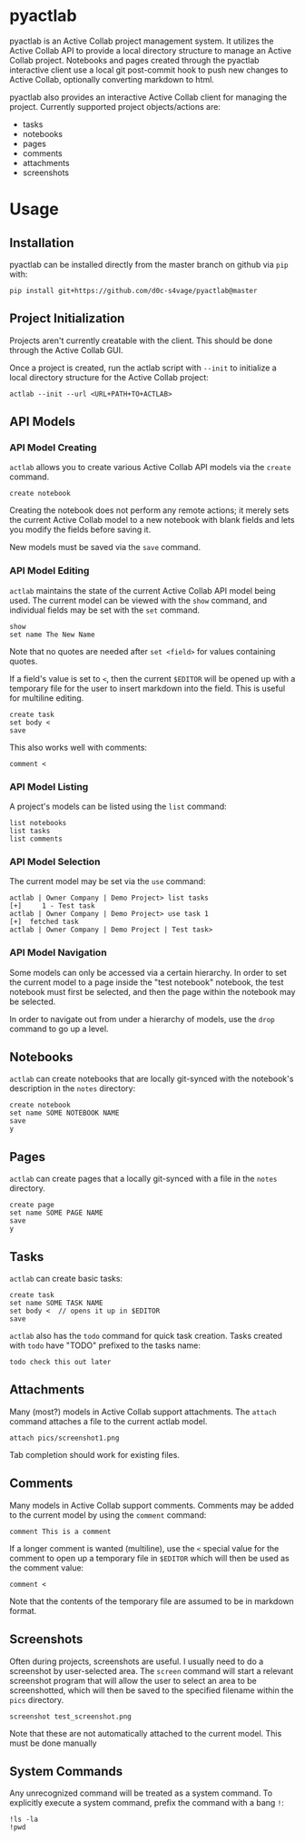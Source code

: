 # pyactlab

pyactlab is an Active Collab project management system. It utilizes the Active
Collab API to provide a local directory structure to manage an Active Collab
project. Notebooks and pages created through the pyactlab interactive client
use a local git post-commit hook to push new changes to Active Collab, optionally
converting markdown to html.

pyactlab also provides an interactive Active Collab client for managing the project.
Currently supported project objects/actions are:

* tasks
* notebooks
* pages
* comments
* attachments
* screenshots

# Usage

## Installation

pyactlab can be installed directly from the master branch on github via `pip` with:

	pip install git+https://github.com/d0c-s4vage/pyactlab@master

## Project Initialization

Projects aren't currently creatable with the client. This should be done through the
Active Collab GUI.

Once a project is created, run the actlab script with `--init` to initialize a local
directory structure for the Active Collab project:

	actlab --init --url <URL+PATH+TO+ACTLAB>

## API Models

### API Model Creating

`actlab` allows you to create various Active Collab API models via the `create` command.

	create notebook

Creating the notebook does not perform any remote actions; it merely sets the current
Active Collab model to a new notebook with blank fields and lets you modify the fields
before saving it.

New models must be saved via the `save` command.

### API Model Editing

`actlab` maintains the state of the current Active Collab API model being used. The
current model can be viewed with the `show` command, and individual fields may be
set with the `set` command.

	show
	set name The New Name

Note that no quotes are needed after `set <field>` for values containing quotes.

If a field's value is set to `<`, then the current `$EDITOR` will be opened up with
a temporary file for the user to insert markdown into the field. This is useful for
multiline editing.

	create task
	set body <
	save

This also works well with comments:

	comment <

### API Model Listing

A project's models can be listed using the `list` command:

	list notebooks
	list tasks
	list comments

### API Model Selection

The current model may be set via the `use` command:

	actlab | Owner Company | Demo Project> list tasks
	[+]     1 - Test task
	actlab | Owner Company | Demo Project> use task 1
	[+]  fetched task
	actlab | Owner Company | Demo Project | Test task>

### API Model Navigation

Some models can only be accessed via a certain hierarchy. In order to
set the current model to a page inside the "test notebook" notebook, the test notebook must first
be selected, and then the page within the notebook may be selected.

In order to navigate out from under a hierarchy of models, use the `drop` command
to go up a level.

## Notebooks

`actlab` can create notebooks that are locally git-synced with the notebook's description in
the `notes` directory:

	create notebook
	set name SOME NOTEBOOK NAME
	save
	y

## Pages

`actlab` can create pages that a locally git-synced with a file in the `notes` directory.

	create page
	set name SOME PAGE NAME
	save
	y

## Tasks

`actlab` can create basic tasks:

	create task
	set name SOME TASK NAME
	set body <  // opens it up in $EDITOR
	save

`actlab` also has the `todo` command for quick task creation. Tasks created with `todo`
have "TODO" prefixed to the tasks name:

	todo check this out later

## Attachments

Many (most?) models in Active Collab support attachments. The `attach` command attaches
a file to the current actlab model.

	attach pics/screenshot1.png

Tab completion should work for existing files.

## Comments

Many models in Active Collab support comments. Comments may be added to the current model
by using  the `comment` command:

	comment This is a comment

If a longer comment is wanted (multiline), use the `<` special value for the comment
to open up a temporary file in `$EDITOR` which will then be used as the comment
value:

	comment <

Note that the contents of the temporary file are assumed to be in markdown format.

## Screenshots

Often during projects, screenshots are useful. I usually need to do a screenshot by
user-selected area. The `screen` command will start a relevant screenshot program that
will allow the user to select an area to be screenshotted, which will then be saved
to the specified filename within the `pics` directory.

	screenshot test_screenshot.png

Note that these are not automatically attached to the current model. This must be
done manually

## System Commands

Any unrecognized command will be treated as a system command. To explicitly execute
a system command, prefix the command with a bang `!`:

	!ls -la
	!pwd
